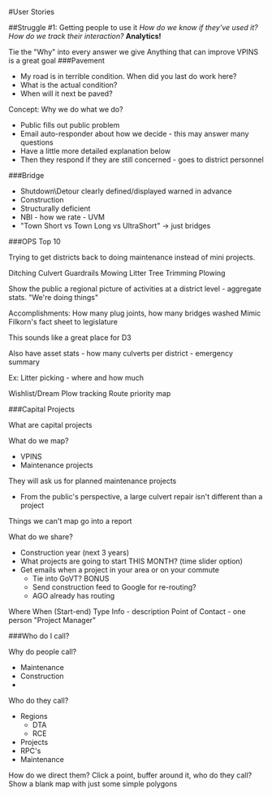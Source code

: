 #User Stories

##Struggle #1: Getting people to use it
_How do we know if they've used it? How do we track their interaction?_ **Analytics!**

Tie the "Why" into every answer we give
Anything that can improve VPINS is a great goal 
###Pavement

- My road is in terrible condition. When did you last do work here?
- What is the actual condition?
- When will it next be paved?

Concept:
Why we do what we do?
  - Public fills out public problem 
  - Email auto-responder about how we decide - this may answer many questions
  - Have a little more detailed explanation below
  - Then they respond if they are still concerned - goes to district personnel

###Bridge
  - Shutdown\Detour clearly defined/displayed warned in advance
  - Construction
  - Structurally deficient
  - NBI - how we rate - UVM
  - "Town Short vs Town Long vs UltraShort" -> just bridges



###OPS Top 10

Trying to get districts back to doing maintenance instead of mini projects.

Ditching
Culvert 
Guardrails
Mowing
Litter
Tree Trimming
Plowing

Show the public a regional picture of activities at a district level - aggregate stats. "We're doing things"

Accomplishments: How many plug joints, how many bridges washed
Mimic Filkorn's fact sheet to legislature 

This sounds like a great place for D3

Also have asset stats - how many culverts per district - emergency summary 


Ex: Litter picking - where and how much


Wishlist/Dream
Plow tracking
Route priority map

###Capital Projects

What are capital projects

What do we map?
- VPINS
- Maintenance projects

They will ask us for planned maintenance projects
- From the public's perspective, a large culvert repair isn't different than a project

Things we can't map go into a report

What do we share?
- Construction year (next 3 years)
- What projects are going to start THIS MONTH? (time slider option)
- Get emails when a project in your area or on your commute 
  - Tie into GoVT? BONUS
  - Send construction feed to Google for re-routing?
  - AGO already has routing

Where
When (Start-end)
Type
Info - description
Point of Contact - one person "Project Manager"



###Who do I call?

Why do people call?
- Maintenance
- Construction
- 

Who do they call?
- Regions
  - DTA
  - RCE
- Projects
- RPC's
- Maintenance

How do we direct them?
Click a point, buffer around it, who do they call?
Show a blank map with just some simple polygons
